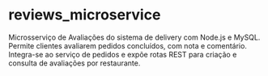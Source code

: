 # reviews_microservice
Microsserviço de Avaliações do sistema de delivery com Node.js e MySQL. Permite clientes avaliarem pedidos concluídos, com nota e comentário. Integra-se ao serviço de pedidos e expõe rotas REST para criação e consulta de avaliações por restaurante.
